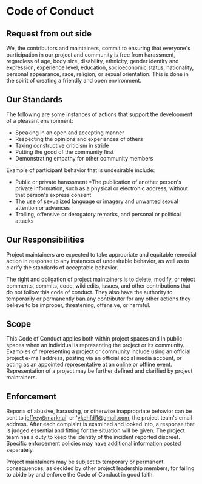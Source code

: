 # Code of Conduct

## Request from out side

We, the contributors and maintainers, commit to ensuring that everyone's participation in our project and community is free from harassment, regardless of age, body size, disability, ethnicity, gender identity and expression, experience level, education, socioeconomic status, nationality, personal appearance, race, religion, or sexual orientation. This is done in the spirit of creating a friendly and open environment.

## Our Standards

The following are some instances of actions that support the development of a pleasant environment:

* Speaking in an open and accepting manner 
* Respecting the opinions and experiences of others 
* Taking constructive criticism in stride
* Putting the good of the community first 
* Demonstrating empathy for other community members

Example of participant behavior that is undesirable include:

* Public or private harassment
*The publication of another person's private information, such as a physical or electronic address, without that person's express consent 
* The use of sexualized language or imagery and unwanted sexual attention or advances 
* Trolling, offensive or derogatory remarks, and personal or political attacks 

## Our Responsibilities

Project maintainers are expected to take appropriate and equitable remedial action in response to any instances of undesirable behavior, as well as to clarify the standards of acceptable behavior.

The right and obligation of project maintainers is to delete, modify, or reject comments, commits, code, wiki edits, issues, and other contributions that do not follow this code of conduct. They also have the authority to temporarily or permanently ban any contributor for any other actions they believe to be improper, threatening, offensive, or harmful.


## Scope

This Code of Conduct applies both within project spaces and in public spaces when an individual is representing the project or its community. Examples of representing a project or community include using an official project e-mail address, posting via an official social media account, or acting as an appointed representative at an online or offline event. Representation of a project may be further defined and clarified by project maintainers.

## Enforcement

Reports of abusive, harassing, or otherwise inappropriate behavior can be sent to jeffrey@markr.ai' or 'vkehfdl1@gmail.com, the project team's email address. After each complaint is examined and looked into, a response that is judged essential and fitting for the situation will be given. The project team has a duty to keep the identity of the incident reported discreet. Specific enforcement policies may have additional information posted separately.

Project maintainers may be subject to temporary or permanent consequences, as decided by other project leadership members, for failing to abide by and enforce the Code of Conduct in good faith.
